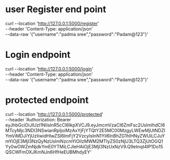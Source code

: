 # user Register end point

curl --location 'http://127.0.0.1:5000/register' \
--header 'Content-Type: application/json' \
--data-raw '{"username":"padma sree","password":"Padam@123"}'
# Login endpoint
curl --location 'http://127.0.0.1:5000/login' \
--header 'Content-Type: application/json' \
--data-raw '{"username":"padma sree","password":"Padam@123"}'

# protected endpoint

curl --location 'http://127.0.0.1:5000/protected' \
--header 'Authorization: Bearer eyJhbGciOiJIUzI1NiIsInR5cCI6IkpXVCJ9.eyJmcmVzaCI6ZmFsc2UsImlhdCI6MTcyMjc3NDI3NSwianRpIjoiMzAxYjFjYTQtY2E5MC00MzgyLWEwMjUtNDZlYmViMDJiYjUzIiwidHlwZSI6ImFjY2VzcyIsInN1YiI6InBhZG1hIHNyZWUiLCJuYmYiOjE3MjI3NzQyNzUsImNzcmYiOiIzMWM2MTIyZS0zNjU3LTQ3ZjUtOGQ1Yy0wOWZmNjdkYmE0YTMiLCJleHAiOjE3MjI3NzUxNzV9.Q9etnqt4IP1Do15QSCWFmOXJKmNJn6HfHeEUBMhdyEY'